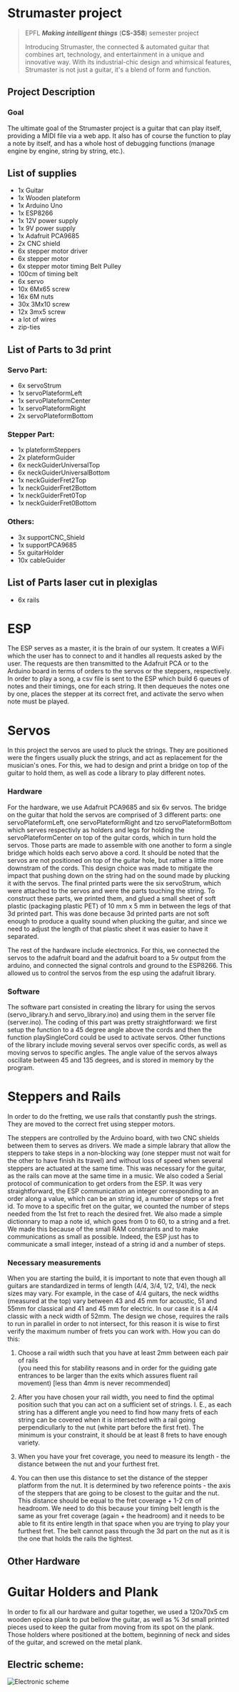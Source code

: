 # Strumaster project

> EPFL ***Making intelligent things*** (**CS-358**) semester project
> 
> Introducing Strumaster, the connected & automated guitar that combines
> art, technology, and entertainment in a unique and innovative way.
> With its industrial-chic design and whimsical features, Strumaster is
> not just a guitar, it's a blend of form and function.

## Project Description
### Goal
The ultimate goal of the Strumaster project is a guitar that can play itself, providing a MIDI file via a web app. It also has of course the function to play a note by itself, and has a whole host of debugging functions (manage engine by engine, string by string, etc.).

## List of supplies
- 1x Guitar
- 1x Wooden plateform 
- 1x Arduino Uno
- 1x ESP8266
- 1x 12V power supply
- 1x 9V power supply
- 1x Adafruit PCA9685
- 2x CNC shield
- 6x stepper motor driver
- 6x stepper motor
- 6x stepper motor timing Belt Pulley
- 100cm of timing belt
- 6x servo
- 10x 6Mx65 screw
- 16x 6M nuts
- 30x 3Mx10 screw
- 12x 3mx5 screw
- a lot of wires
- zip-ties


## List of Parts to 3d print

### Servo Part:
- 6x servoStrum
- 1x servoPlateformLeft
- 1x servoPlateformCenter
- 1x servoPlateformRight
- 2x servoPlateformBottom

### Stepper Part:
- 1x plateformSteppers
- 2x plateformGuider
- 6x neckGuiderUniversalTop
- 6x neckGuiderUniversalBottom
- 1x neckGuiderFret2Top
- 1x neckGuiderFret2Bottom
- 1x neckGuiderFret0Top
- 1x neckGuiderFret0Bottom

### Others:
- 3x supportCNC_Shield
- 1x supportPCA9685
- 5x guitarHolder
- 10x cableGuider

## List of Parts laser cut in plexiglas 
- 6x rails

# ESP
The ESP serves as a master, it is the brain of our system. It creates a WiFi which the user has to connect to and it handles all requests asked by the user. The requests are then transmitted to the Adafruit PCA or to the Arduino board in terms of orders to the servos or the steppers, respectively. In order to play a song, a csv file is sent to the ESP which build 6 queues of notes and their timings, one for each string. It then dequeues the notes one by one, places the stepper at its correct fret, and activate the servo when note must be played.

# Servos
In this project the servos are used to pluck the strings. They are positioned were the fingers usually pluck the strings, and act as replacement for the musician's ones. For this, we had to design and print a bridge on top of the guitar to hold them, as well as code a library to play different notes. 

### Hardware
For the hardware, we use Adafruit PCA9685 and six 6v servos. The bridge on the guitar that hold the servos are comprised of 3 different parts: one servoPlateformLeft, one servoPlateformRight and tzo servoPlateformBottom which serves respectivly as holders and legs for holding the servoPlateformCenter on top of the guitar cords, which in turn hold the servos. Those parts are made to assemble with one another to form a single bridge which holds each servo above a cord. It should be noted that the servos are not positioned on top of the guitar hole, but rather a little more downstram of the cords. This design choice was made to mitigate the impact that pushing down on the string had on the sound made by plucking it with the servos. The final printed parts were the six servoStrum, which were attached to the servos and were the parts touching the string. To construct these parts, we printed them, and glued a small sheet of soft plastic (packaging plastic PET) of 10 mm x 5 mm in between the legs of that 3d printed part. This was done because 3d printed parts are not soft enough to produce a quality sound when plucking the guitar, and since we need to adjust the length of that plastic sheet it was easier to have it separated.

The rest of the hardware include electronics. For this, we connected the servos to the adafruit board and the adafruit board to a 5v output from the arduino, and connected the signal controls and ground to the ESP8266. This allowed us to control the servos from the esp using the adafruit library.

### Software
The software part consisted in creating the library for using the servos (servo_library.h and servo_library.ino) and using them in the server file (server.ino). The coding of this part was pretty straightforward: we first setup the function to a 45 degree angle above the cords and then the function playSingleCord could be used to activate servos. Other functions of the library include moving several servos over specific cords, as well as moving servos to specific angles. The angle value of the servos always oscillate between 45 and 135 degrees, and is stored in memory by the program. 

# Steppers and Rails
In order to do the fretting, we use rails that constantly push the strings. They are moved to the correct fret using stepper motors.

The steppers are controlled by the Arduino board, with two CNC shields between them to serves as drivers. We made a simple labrary that allow the steppers to take steps in a non-blocking way (one stepper must not wait for the other to have finish its travel) and without loss of speed when several steppers are actuated at the same time. This was necessary for the guitar, as the rails can move at the same time in a music.
We also coded a Serial protocol of communication to get orders from the ESP. It was very straightforward, the ESP communication an integer corresponding to an order along a value, which can be an string id, a number of steps or a fret id. To move to a specific fret on the guitar, we counted the number of steps needed from the 1st fret to reach the desired fret.
We also made a simple dictionnary to map a note id, which goes from 0 to 60, to a string and a fret. We made this because of the small RAM constraints and to make communications as small as possible. Indeed, the ESP just has to communicate a small integer, instead of a string id and a number of steps.

### Necessary measurements

When you are starting the build, it is important to note that even though all guitars are standardized in terms of length (4/4, 3/4, 1/2, 1/4), the neck sizes may vary.
For example, in the case of 4/4 guitars, the neck widths (measured at the top) vary between 43 and 45 mm for acoustic, 51 and 55mm for classical and 41 and 45 mm for electric. In our case it is a 4/4 classic with a neck width of 52mm. The design we chose, requires the rails to run in parallel in order to not intersect, for this reason it is wise to first verify the maximum number of frets you can work with. How you can do this:

 1. Choose a rail width such that you have at least 2mm between each pair of rails   						
 (you need this for stability reasons and in order for the guiding gate entrances to be larger than the exits which assures fluent rail movement) [less than 4mm is never recommended]
 
 2. After you have chosen your rail width, you need to find the optimal position such that you can act on a sufficient set of strings. I. E., as each string has a different angle you need to find how many frets of each string can be covered when it is intersected with a rail going perpendicullarly to the nut (white part before the first fret). The minimum is your constraint, it should be at least 8 frets to have enough variety.
 3. When you have your fret coverage, you need to measure its length - the distance between the nut and your furthest fret.
 4. You can then use this distance to set the distance of the stepper platform from the nut. It is determined by two reference points - the axis of the steppers that are going to be closest to the guitar and the nut. This distance should be equal to the fret coverage + 1-2 cm of headroom. We need to do this because your timing belt length is the same as your fret coverage (again + the headroom) and it needs to be able to fit its entire length in that space when you are trying to play your furthest fret. The belt cannot pass through the 3d part on the nut as it is the one that holds the rails the tightest.


## Other Hardware

# Guitar Holders and Plank
In order to fix all our hardware and guitar together, we used a 120x70x5 cm wooden epicea plank to put bellow the guitar, as well as % 3d small printed pieces used to keep the guitar from moving from its spot on the plank. Those holders where positioned at the bottem, beginning of neck and sides of the guitar, and screwed on the metal plank.


## Electric scheme:
![Electronic scheme ](https://github.com/pmdlt/Strumaster/assets/75203799/2d183761-9e1f-4923-83a1-ded09cbf64b4)









